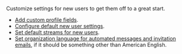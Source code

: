 Customize settings for new users to get them off to a great start.

* [Add custom profile fields](/help/add-custom-profile-fields).
* [Configure default new user settings][default-user-settings].
* [Set default streams for new users](/help/set-default-streams-for-new-users).
* [Set organization language for automated messages and invitation emails][org-lang],
  if it should be something other than American English.

[org-lang]: /help/configure-organization-language
[default-user-settings]: /help/configure-default-new-user-settings
